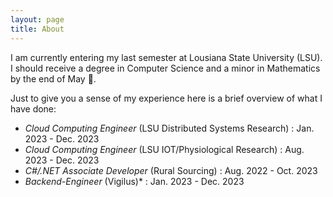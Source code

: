 ```yaml
---
layout: page
title: About
---
```


I am currently entering my last semester at Lousiana State University (LSU). I should receive a degree in Computer Science and a minor in Mathematics by the end of May 🤞. 

Just to give you a sense of my experience here is a brief overview of what I have done:

* *Cloud Computing Engineer* (LSU Distributed Systems Research) : Jan. 2023 - Dec. 2023
* *Cloud Computing Engineer* (LSU IOT/Physiological Research) : Aug. 2023 - Dec. 2023
* *C#/.NET Associate Developer* (Rural Sourcing) : Aug. 2022 - Oct. 2023
* *Backend-Engineer* (Vigilus)* : Jan. 2023 - Dec. 2023
